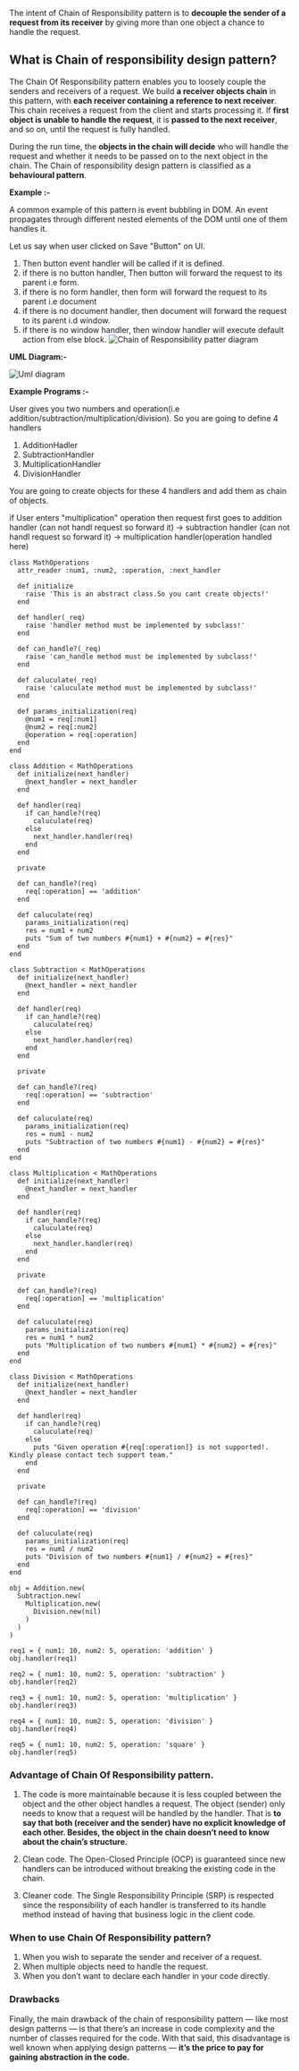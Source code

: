 The intent of Chain of Responsibility pattern is to **decouple the sender of a request from its receiver** by giving more than one object a chance to handle the request.

## What is Chain of responsibility design pattern?

The Chain Of Responsibility pattern enables you to loosely couple the senders and receivers of a request. 
We build **a receiver objects chain** in this pattern, with **each receiver containing a reference to next receiver**. 
This chain receives a request from the client and starts processing it. 
If **first object is unable to handle the request**, it is **passed to the next receiver**, and so on, until the request is fully handled.


During the run time, the **objects in the chain will decide** who will handle the request and whether it needs to be passed on to the next object 
in the chain. The Chain of responsibility design pattern is classified as a **behavioural pattern**.

**Example :-**

A common example of this pattern is event bubbling in DOM. An event propagates through different nested elements of the DOM 
until one of them handles it.

Let us say when user clicked on Save "Button" on UI.  
1. Then button event handler will be called if it is defined.
2. if there is no button handler, Then button will forward the request to its parent i.e form.
3. if there is no form handler, then form will forward the request to its parent i.e document
4. if there is no document handler, then document will forward the request to its parent i.d window.
5. if there is no window handler, then window handler will execute default action from else block.
![Chain of Responsibility patter diagram](/behavioural_patterns/chain-of-responsibility-pattern/chain_of_responsibility.png)

**UML Diagram:-**

![Uml diagram](/behavioural_patterns/chain-of-responsibility-pattern/Design_Chain_of_Responsibility_Design_Pattern_UML.jpg)


**Example Programs :-**

User gives you two numbers and operation(i.e addition/subtraction/multiplication/division).
So you are going to define 4 handlers 
1. AdditionHadler
2. SubtractionHandler
3. MultiplicationHandler
4. DivisionHandler

You are going to create objects for these 4 handlers and add them as chain of objects.

if User enters "multiplication" operation then
request first goes to addition handler (can not handl request so forward it) -> subtraction handler (can not handl request so forward it) -> multiplication handler(operation handled here)

```
class MathOperations
  attr_reader :num1, :num2, :operation, :next_handler

  def initialize
    raise 'This is an abstract class.So you cant create objects!'
  end

  def handler(_req)
    raise 'handler method must be implemented by subclass!'
  end

  def can_handle?(_req)
    raise 'can_handle method must be implemented by subclass!'
  end

  def caluculate(_req)
    raise 'caluculate method must be implemented by subclass!'
  end

  def params_initialization(req)
    @num1 = req[:num1]
    @num2 = req[:num2]
    @operation = req[:operation]
  end
end
```
```
class Addition < MathOperations
  def initialize(next_handler)
    @next_handler = next_handler
  end

  def handler(req)
    if can_handle?(req)
      caluculate(req)
    else
      next_handler.handler(req)
    end
  end

  private

  def can_handle?(req)
    req[:operation] == 'addition'
  end

  def caluculate(req)
    params_initialization(req)
    res = num1 + num2
    puts "Sum of two numbers #{num1} + #{num2} = #{res}"
  end
end
```
```
class Subtraction < MathOperations
  def initialize(next_handler)
    @next_handler = next_handler
  end

  def handler(req)
    if can_handle?(req)
      caluculate(req)
    else
      next_handler.handler(req)
    end
  end

  private

  def can_handle?(req)
    req[:operation] == 'subtraction'
  end

  def caluculate(req)
    params_initialization(req)
    res = num1 - num2
    puts "Subtraction of two numbers #{num1} - #{num2} = #{res}"
  end
end
```
```
class Multiplication < MathOperations
  def initialize(next_handler)
    @next_handler = next_handler
  end

  def handler(req)
    if can_handle?(req)
      caluculate(req)
    else
      next_handler.handler(req)
    end
  end

  private

  def can_handle?(req)
    req[:operation] == 'multiplication'
  end

  def caluculate(req)
    params_initialization(req)
    res = num1 * num2
    puts "Multiplication of two numbers #{num1} * #{num2} = #{res}"
  end
end
```
```
class Division < MathOperations
  def initialize(next_handler)
    @next_handler = next_handler
  end

  def handler(req)
    if can_handle?(req)
      caluculate(req)
    else
      puts "Given operation #{req[:operation]} is not supported!. Kindly please contact tech support team."
    end
  end

  private

  def can_handle?(req)
    req[:operation] == 'division'
  end

  def caluculate(req)
    params_initialization(req)
    res = num1 / num2
    puts "Division of two numbers #{num1} / #{num2} = #{res}"
  end
end
```
```
obj = Addition.new(
  Subtraction.new(
    Multiplication.new(
      Division.new(nil)
    )
  )
)

req1 = { num1: 10, num2: 5, operation: 'addition' }
obj.handler(req1)

req2 = { num1: 10, num2: 5, operation: 'subtraction' }
obj.handler(req2)

req3 = { num1: 10, num2: 5, operation: 'multiplication' }
obj.handler(req3)

req4 = { num1: 10, num2: 5, operation: 'division' }
obj.handler(req4)

req5 = { num1: 10, num2: 5, operation: 'square' }
obj.handler(req5)
```


### Advantage of Chain Of Responsibility pattern.

1. The code is more maintainable because it is less coupled between the object and the other object handles a request. 
The object (sender) only needs to know that a request will be handled by the handler. That is **to say that both (receiver and the sender) have no explicit knowledge of each other. Besides, the object in the chain doesn’t need to know about the chain’s structure.**

2. Clean code. The Open-Closed Principle (OCP) is guaranteed since new handlers can be introduced without breaking the existing code in the chain.

3. Cleaner code. The Single Responsibility Principle (SRP) is respected since the responsibility of each handler is transferred to its handle method instead of having that business logic in the client code.


### When to use Chain Of Responsibility pattern?

1. When you wish to separate the sender and receiver of a request.
2. When multiple objects need to handle the request.
3. When you don’t want to declare each handler in your code directly.

### Drawbacks 
Finally, the main drawback of the chain of responsibility pattern — like most design patterns — is that there’s an increase in code complexity and the number of classes required for the code. 
With that said, this disadvantage is well known when applying design patterns — **it’s the price to pay for gaining abstraction in the code.**
